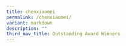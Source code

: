 ```yaml
---
title: chenxiaomei
permalink: /chenxiaomei/
variant: markdown
description: ""
third_nav_title: Outstanding Award Winners
---
```

